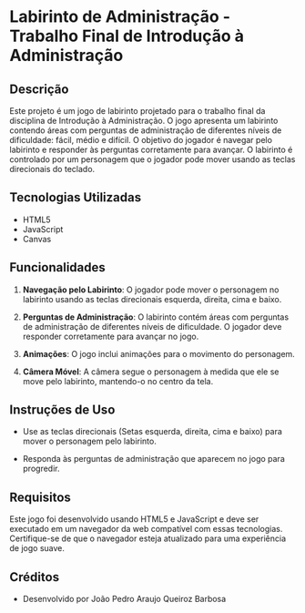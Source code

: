 # Labirinto de Administração - Trabalho Final de Introdução à Administração

## Descrição

Este projeto é um jogo de labirinto projetado para o trabalho final da disciplina de Introdução à Administração. O jogo apresenta um labirinto contendo áreas com perguntas de administração de diferentes níveis de dificuldade: fácil, médio e difícil. O objetivo do jogador é navegar pelo labirinto e responder às perguntas corretamente para avançar. O labirinto é controlado por um personagem que o jogador pode mover usando as teclas direcionais do teclado.

## Tecnologias Utilizadas

- HTML5
- JavaScript
- Canvas

## Funcionalidades

1. **Navegação pelo Labirinto**: O jogador pode mover o personagem no labirinto usando as teclas direcionais esquerda, direita, cima e baixo.

2. **Perguntas de Administração**: O labirinto contém áreas com perguntas de administração de diferentes níveis de dificuldade. O jogador deve responder corretamente para avançar no jogo.

3. **Animações**: O jogo inclui animações para o movimento do personagem.

4. **Câmera Móvel**: A câmera segue o personagem à medida que ele se move pelo labirinto, mantendo-o no centro da tela.

## Instruções de Uso

- Use as teclas direcionais (Setas esquerda, direita, cima e baixo) para mover o personagem pelo labirinto.

- Responda às perguntas de administração que aparecem no jogo para progredir.

## Requisitos

Este jogo foi desenvolvido usando HTML5 e JavaScript e deve ser executado em um navegador da web compatível com essas tecnologias. Certifique-se de que o navegador esteja atualizado para uma experiência de jogo suave.

## Créditos

- Desenvolvido por João Pedro Araujo Queiroz Barbosa

